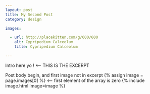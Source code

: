 ```yaml
---
layout: post
title: My Second Post
category: design

images:

  - url: http://placekitten.com/g/600/600
    alt: Cypripedium Calceolum
    title: Cypripedium Calceolum

---
```


Intro here yo ! <-- THIS IS THE EXCERPT

Post body begin, and first image not in excerpt
{% assign image = page.images[0] %} <-- first element of the array is zero
{% include image.html image=image %}